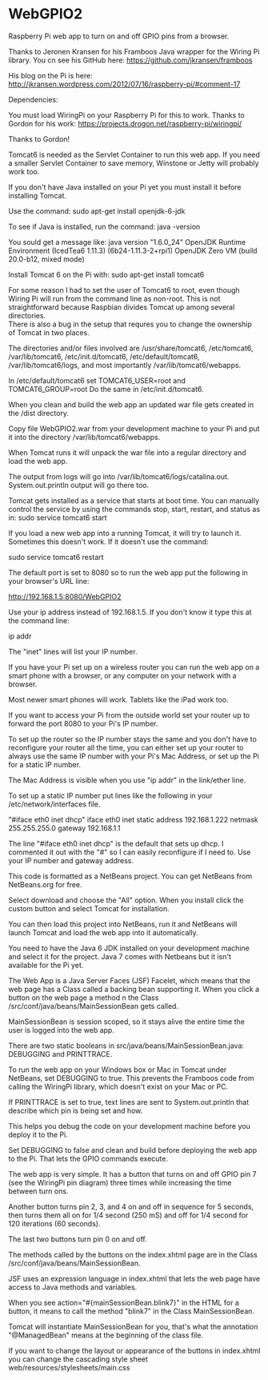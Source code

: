 WebGPIO2
========

Raspberry Pi web app to turn on and off GPIO pins from a browser.

Thanks to Jeronen Kransen for his Framboos Java wrapper for the Wiring Pi library.  You cn see his GitHub here:
https://github.com/jkransen/framboos

His blog on the Pi is here: http://jkransen.wordpress.com/2012/07/16/raspberry-pi/#comment-17

Dependencies:

You must load WiringPi on your Raspberry Pi for this to work.  Thanks to Gordon for his work: 
https://projects.drogon.net/raspberry-pi/wiringpi/

Thanks to Gordon!

Tomcat6 is needed as the Servlet Container to run this web app.  If you need a smaller Servlet Container to save memory,
Winstone or Jetty will probably work too.

If you don't have Java installed on your Pi yet you must install it before installing Tomcat.

Use the command: sudo apt-get install openjdk-6-jdk

To see if Java is installed, run the command: java -version

You sould get a message like: 
java version "1.6.0_24"
OpenJDK Runtime Environment (IcedTea6 1.11.3) (6b24-1.11.3-2+rpi1)
OpenJDK Zero VM (build 20.0-b12, mixed mode)

Install Tomcat 6 on the Pi with: sudo apt-get install tomcat6

For some reason I had to set the user of Tomcat6 to root, even though Wiring Pi will run from the command line as 
non-root.  This is not straightforward because Raspbian divides Tomcat up among several directories.  
There is also a bug in the setup that requres you to change the ownership of Tomcat in two places.

The directories and/or files involved are /usr/share/tomcat6, /etc/tomcat6, /var/lib/tomcat6, /etc/init.d/tomcat6, 
/etc/default/tomcat6, /var/lib/tomcat6/logs, and most importantly /var/lib/tomcat6/webapps.

In /etc/default/tomcat6 set TOMCAT6_USER=root and TOMCAT6_GROUP=root
Do the same in /etc/init.d/tomcat6.

When you clean and build the web app an updated war file gets created in the /dist directory.

Copy file WebGPIO2.war from your development machine to your Pi and put it into the directory /var/lib/tomcat6/webapps.

When Tomcat runs it will unpack the war file into a regular directory and load the web app.

The output from logs will go into /var/lib/tomcat6/logs/catalina.out.
System.out.println output will go there too.

Tomcat gets installed as a service that starts at boot time.  You can manually control the service by using the 
commands stop, start, restart, and status as in:
sudo service tomcat6 start

If you load a new web app into a running Tomcat, it will try to launch it.  Sometimes this doesn't work.  If it 
doesn't use the command:

sudo service tomcat6 restart

The default port is set to 8080 so to run the web app put the following in your browser's URL line:

http://192.168.1.5:8080/WebGPIO2

Use your ip address instead of 192.168.1.5.  If you don't know it type this at the command line:

ip addr

The "inet" lines will list your IP number.

If you have your Pi set up on a wireless router you can run the web app on a smart phone with a browser, or any 
computer on your network with a browser.

Most newer smart phones will work.  Tablets like the iPad work too.

If you want to access your Pi from the outside world set your router up to forward the port 8080 to your Pi's IP number.

To set up the router so the IP number stays the same and you don't have to reconfigure your router all the time, you can 
either set up your router to always use the same IP number with your Pi's Mac Address, or set up the Pi for a static IP number.

The Mac Address is visible when you use "ip addr" in the link/ether line.

To set up a static IP number put lines like the following in your /etc/network/interfaces file.

"#iface eth0 inet dhcp"
iface eth0 inet static
address 192.168.1.222
netmask 255.255.255.0
gateway 192.168.1.1

The line "#iface eth0 inet dhcp" is the default that sets up dhcp.  I commented it out with the "#" so I can easily 
reconfigure if I need to.  Use your IP number and gateway address.


This code is formatted as a NetBeans project.  You can get NetBeans from NetBeans.org for free.

Select download and choose the "All" option.  When you install click the custom button and select Tomcat 
for installation.

You can then load this project into NetBeans, run it and NetBeans will launch Tomcat and load the web app into it automatically.

You need to have the Java 6 JDK installed on your development machine and select it for the project.  Java 7 comes with 
Netbeans but it isn't available for the Pi yet.

The Web App is a Java Server Faces (JSF) Facelet, which means that the web page has a Class called a backing bean supporting it.
When you click a button on the web page a method n the Class /src/conf/java/beans/MainSessionBean gets called.

MainSessionBean is session scoped, so it stays alive the entire time the user is logged into the web app.

There are two static booleans in src/java/beans/MainSessionBean.java: DEBUGGING and PRINTTRACE.

To run the web app on your Windows box or Mac in Tomcat under NetBeans, set DEBUGGING to true.  This prevents the 
Framboos code from calling the WiringPi library, which doesn't exist on your Mac or PC.

If PRINTTRACE is set to true, text lines are sent to System.out.println that describe which pin is being set and how.  

This helps you debug the code on your development machine before you deploy it to the Pi.

Set DEBUGGING to false and clean and build before deploying the web app to the Pi.  That lets the GPIO commands execute.

The web app is very simple.  It has a button that turns on and off GPIO pin 7 (see the WiringPi pin diagram) three times 
while increasing the time between turn ons.

Another button turns pin 2, 3, and 4 on and off in sequence for 5 seconds, then turns them all on for 1/4 second (250 mS) and 
off for 1/4 second for 120 iterations (60 seconds).

The last two buttons turn pin 0 on and off.

The methods called by the buttons on the index.xhtml page are in the Class /src/conf/java/beans/MainSessionBean.

JSF uses an expression language in index.xhtml that lets the web page have access to Java methods and variables.

When you see action="#{mainSessionBean.blink7}" in the HTML for a button, it means to call the method "blink7" in the 
Class MainSessionBean.

Tomcat will instantiate MainSessionBean for you, that's what the annotation "@ManagedBean" means at the beginning of 
the class file.

If you want to change the layout or appearance of the buttons in index.xhtml you can change the cascading style sheet 
web/resources/stylesheets/main.css

